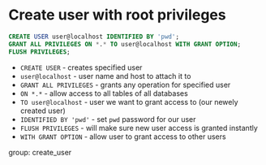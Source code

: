 # Create user with root privileges

```sql
CREATE USER user@localhost IDENTIFIED BY 'pwd';
GRANT ALL PRIVILEGES ON *.* TO user@localhost WITH GRANT OPTION;
FLUSH PRIVILEGES;
```

- `CREATE USER` - creates specified user
- `user@localhost` - user name and host to attach it to
- `GRANT ALL PRIVILEGES` - grants any operation for specified user
- `ON *.*` - allow access to all tables of all databases
- `TO user@localhost` - user we want to grant access to (our newely created user)
- `IDENTIFIED BY 'pwd'` - set `pwd` password for our user
- `FLUSH PRIVILEGES` - will make sure new user access is granted instantly
- `WITH GRANT OPTION` - allow user to grant access to other users

group: create_user


